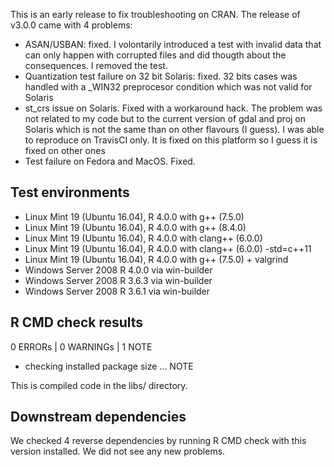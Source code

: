 This is an early release to fix troubleshooting on CRAN. The release of v3.0.0 came with 4 problems:

- ASAN/USBAN: fixed. I volontarily introduced a test with invalid data that can only happen with corrupted files and did thougth about the consequences. I removed the test.
- Quantization test failure on 32 bit Solaris: fixed. 32 bits cases was handled with a _WIN32 preprocesor condition which was not valid for Solaris
- st_crs issue on Solaris. Fixed with a workaround hack. The problem was not related to my code but to the current version of gdal and proj on Solaris which is not the same than on other flavours (I guess). I was able to reproduce on TravisCI only. It is fixed on this platform so I guess it is fixed on other ones
- Test failure on Fedora and MacOS. Fixed.

## Test environments

* Linux Mint 19 (Ubuntu 16.04), R 4.0.0 with g++ (7.5.0)
* Linux Mint 19 (Ubuntu 16.04), R 4.0.0 with g++ (8.4.0)
* Linux Mint 19 (Ubuntu 16.04), R 4.0.0 with clang++ (6.0.0)
* Linux Mint 19 (Ubuntu 16.04), R 4.0.0 with clang++ (6.0.0) -std=c++11
* Linux Mint 19 (Ubuntu 16.04), R 4.0.0 with g++ (7.5.0) + valgrind   
* Windows Server 2008 R 4.0.0 via win-builder
* Windows Server 2008 R 3.6.3 via win-builder
* Windows Server 2008 R 3.6.1 via win-builder

## R CMD check results

0 ERRORs | 0 WARNINGs | 1 NOTE

- checking installed package size ... NOTE

This is compiled code in the libs/ directory.

## Downstream dependencies

We checked 4 reverse dependencies by running R CMD check with this version installed. 
We did not see any new problems.

